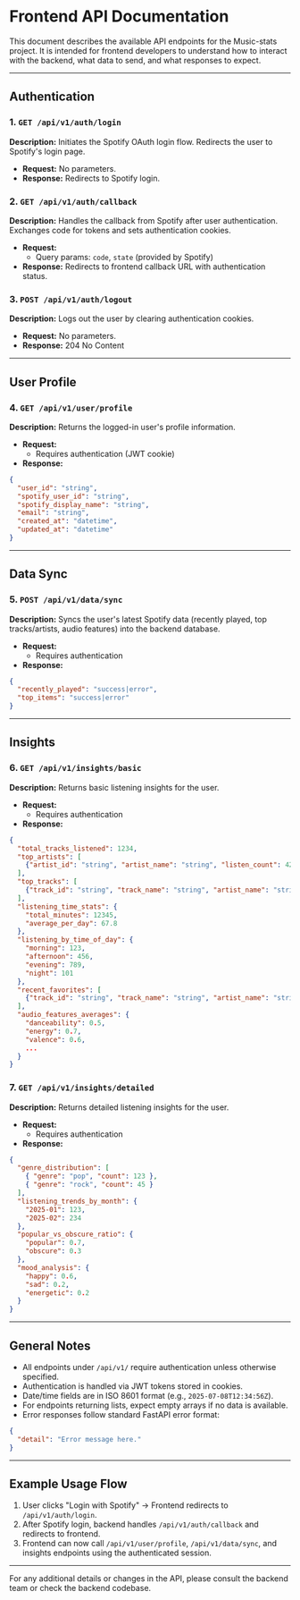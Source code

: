 # Frontend API Documentation

This document describes the available API endpoints for the Music-stats project. It is intended for frontend developers to understand how to interact with the backend, what data to send, and what responses to expect.

---

## Authentication

### 1. `GET /api/v1/auth/login`

**Description:** Initiates the Spotify OAuth login flow. Redirects the user to Spotify's login page.

- **Request:** No parameters.
- **Response:** Redirects to Spotify login.

### 2. `GET /api/v1/auth/callback`

**Description:** Handles the callback from Spotify after user authentication. Exchanges code for tokens and sets authentication cookies.

- **Request:**
  - Query params: `code`, `state` (provided by Spotify)
- **Response:** Redirects to frontend callback URL with authentication status.

### 3. `POST /api/v1/auth/logout`

**Description:** Logs out the user by clearing authentication cookies.

- **Request:** No parameters.
- **Response:** 204 No Content

---

## User Profile

### 4. `GET /api/v1/user/profile`

**Description:** Returns the logged-in user's profile information.

- **Request:**
  - Requires authentication (JWT cookie)
- **Response:**

```json
{
  "user_id": "string",
  "spotify_user_id": "string",
  "spotify_display_name": "string",
  "email": "string",
  "created_at": "datetime",
  "updated_at": "datetime"
}
```

---

## Data Sync

### 5. `POST /api/v1/data/sync`

**Description:** Syncs the user's latest Spotify data (recently played, top tracks/artists, audio features) into the backend database.

- **Request:**
  - Requires authentication
- **Response:**

```json
{
  "recently_played": "success|error",
  "top_items": "success|error"
}
```

---

## Insights

### 6. `GET /api/v1/insights/basic`

**Description:** Returns basic listening insights for the user.

- **Request:**
  - Requires authentication
- **Response:**

```json
{
  "total_tracks_listened": 1234,
  "top_artists": [
    {"artist_id": "string", "artist_name": "string", "listen_count": 42}
  ],
  "top_tracks": [
    {"track_id": "string", "track_name": "string", "artist_name": "string", "listen_count": 17}
  ],
  "listening_time_stats": {
    "total_minutes": 12345,
    "average_per_day": 67.8
  },
  "listening_by_time_of_day": {
    "morning": 123,
    "afternoon": 456,
    "evening": 789,
    "night": 101
  },
  "recent_favorites": [
    {"track_id": "string", "track_name": "string", "artist_name": "string", "listen_count": 5}
  ],
  "audio_features_averages": {
    "danceability": 0.5,
    "energy": 0.7,
    "valence": 0.6,
    ...
  }
}
```

### 7. `GET /api/v1/insights/detailed`

**Description:** Returns detailed listening insights for the user.

- **Request:**
  - Requires authentication
- **Response:**

```json
{
  "genre_distribution": [
    { "genre": "pop", "count": 123 },
    { "genre": "rock", "count": 45 }
  ],
  "listening_trends_by_month": {
    "2025-01": 123,
    "2025-02": 234
  },
  "popular_vs_obscure_ratio": {
    "popular": 0.7,
    "obscure": 0.3
  },
  "mood_analysis": {
    "happy": 0.6,
    "sad": 0.2,
    "energetic": 0.2
  }
}
```

---

## General Notes

- All endpoints under `/api/v1/` require authentication unless otherwise specified.
- Authentication is handled via JWT tokens stored in cookies.
- Date/time fields are in ISO 8601 format (e.g., `2025-07-08T12:34:56Z`).
- For endpoints returning lists, expect empty arrays if no data is available.
- Error responses follow standard FastAPI error format:

```json
{
  "detail": "Error message here."
}
```

---

## Example Usage Flow

1. User clicks "Login with Spotify" → Frontend redirects to `/api/v1/auth/login`.
2. After Spotify login, backend handles `/api/v1/auth/callback` and redirects to frontend.
3. Frontend can now call `/api/v1/user/profile`, `/api/v1/data/sync`, and insights endpoints using the authenticated session.

---

For any additional details or changes in the API, please consult the backend team or check the backend codebase.
